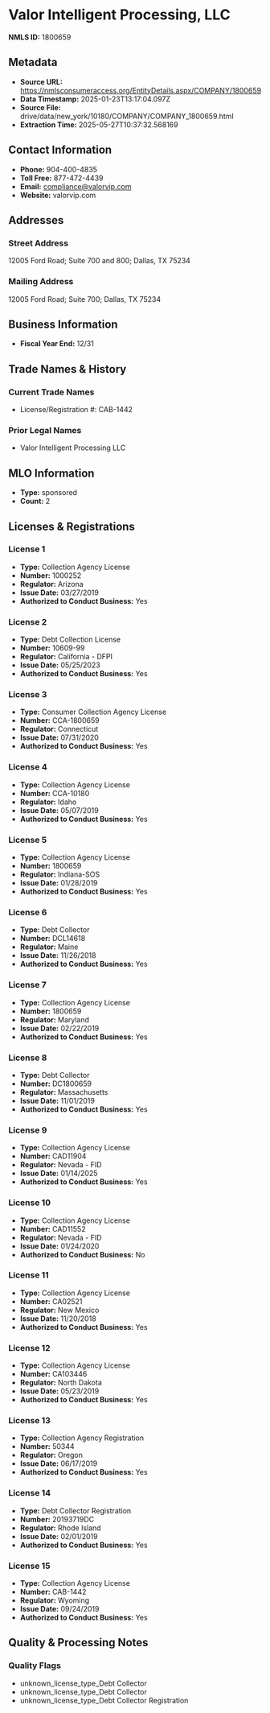 # Valor Intelligent Processing, LLC

**NMLS ID:** 1800659

## Metadata
- **Source URL:** https://nmlsconsumeraccess.org/EntityDetails.aspx/COMPANY/1800659
- **Data Timestamp:** 2025-01-23T13:17:04.097Z
- **Source File:** drive/data/new_york/10180/COMPANY/COMPANY_1800659.html
- **Extraction Time:** 2025-05-27T10:37:32.568169

## Contact Information
- **Phone:** 904-400-4835
- **Toll Free:** 877-472-4439
- **Email:** compliance@valorvip.com
- **Website:** valorvip.com

## Addresses
### Street Address
12005 Ford Road; Suite 700 and 800; Dallas, TX 75234

### Mailing Address
12005 Ford Road; Suite 700; Dallas, TX 75234

## Business Information
- **Fiscal Year End:** 12/31

## Trade Names & History
### Current Trade Names
- License/Registration #: CAB-1442

### Prior Legal Names
- Valor Intelligent Processing LLC

## MLO Information
- **Type:** sponsored
- **Count:** 2

## Licenses & Registrations

### License 1
- **Type:** Collection Agency License
- **Number:** 1000252
- **Regulator:** Arizona
- **Issue Date:** 03/27/2019
- **Authorized to Conduct Business:** Yes

### License 2
- **Type:** Debt Collection License
- **Number:** 10609-99
- **Regulator:** California - DFPI
- **Issue Date:** 05/25/2023
- **Authorized to Conduct Business:** Yes

### License 3
- **Type:** Consumer Collection Agency License
- **Number:** CCA-1800659
- **Regulator:** Connecticut
- **Issue Date:** 07/31/2020
- **Authorized to Conduct Business:** Yes

### License 4
- **Type:** Collection Agency License
- **Number:** CCA-10180
- **Regulator:** Idaho
- **Issue Date:** 05/07/2019
- **Authorized to Conduct Business:** Yes

### License 5
- **Type:** Collection Agency License
- **Number:** 1800659
- **Regulator:** Indiana-SOS
- **Issue Date:** 01/28/2019
- **Authorized to Conduct Business:** Yes

### License 6
- **Type:** Debt Collector
- **Number:** DCL14618
- **Regulator:** Maine
- **Issue Date:** 11/26/2018
- **Authorized to Conduct Business:** Yes

### License 7
- **Type:** Collection Agency License
- **Number:** 1800659
- **Regulator:** Maryland
- **Issue Date:** 02/22/2019
- **Authorized to Conduct Business:** Yes

### License 8
- **Type:** Debt Collector
- **Number:** DC1800659
- **Regulator:** Massachusetts
- **Issue Date:** 11/01/2019
- **Authorized to Conduct Business:** Yes

### License 9
- **Type:** Collection Agency License
- **Number:** CAD11904
- **Regulator:** Nevada - FID
- **Issue Date:** 01/14/2025
- **Authorized to Conduct Business:** Yes

### License 10
- **Type:** Collection Agency License
- **Number:** CAD11552
- **Regulator:** Nevada - FID
- **Issue Date:** 01/24/2020
- **Authorized to Conduct Business:** No

### License 11
- **Type:** Collection Agency License
- **Number:** CA02521
- **Regulator:** New Mexico
- **Issue Date:** 11/20/2018
- **Authorized to Conduct Business:** Yes

### License 12
- **Type:** Collection Agency License
- **Number:** CA103446
- **Regulator:** North Dakota
- **Issue Date:** 05/23/2019
- **Authorized to Conduct Business:** Yes

### License 13
- **Type:** Collection Agency Registration
- **Number:** 50344
- **Regulator:** Oregon
- **Issue Date:** 06/17/2019
- **Authorized to Conduct Business:** Yes

### License 14
- **Type:** Debt Collector Registration
- **Number:** 20193719DC
- **Regulator:** Rhode Island
- **Issue Date:** 02/01/2019
- **Authorized to Conduct Business:** Yes

### License 15
- **Type:** Collection Agency License
- **Number:** CAB-1442
- **Regulator:** Wyoming
- **Issue Date:** 09/24/2019
- **Authorized to Conduct Business:** Yes

## Quality & Processing Notes
### Quality Flags
- unknown_license_type_Debt Collector
- unknown_license_type_Debt Collector
- unknown_license_type_Debt Collector Registration
